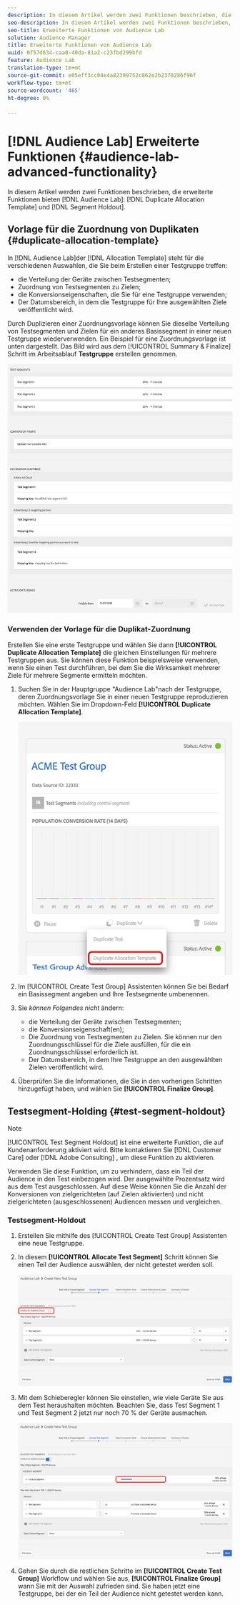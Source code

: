 ```yaml
---
description: In diesem Artikel werden zwei Funktionen beschrieben, die erweiterte Funktionen für die Audience Lab-Duplikat-Zuordnungsvorlage und den Segmentausfall bereitstellen.
seo-description: In diesem Artikel werden zwei Funktionen beschrieben, die erweiterte Funktionen für die Audience Lab-Duplikat-Zuordnungsvorlage und den Segmentausfall bereitstellen.
seo-title: Erweiterte Funktionen von Audience Lab
solution: Audience Manager
title: Erweiterte Funktionen von Audience Lab
uuid: 0f57d634-caa0-40da-81a2-c23fbd299bfd
feature: Audience Lab
translation-type: tm+mt
source-git-commit: e05eff3cc04e4a82399752c862e2b2370286f96f
workflow-type: tm+mt
source-wordcount: '465'
ht-degree: 0%

---
```



# [!DNL Audience Lab] Erweiterte Funktionen {#audience-lab-advanced-functionality}

In diesem Artikel werden zwei Funktionen beschrieben, die erweiterte Funktionen bieten [!DNL Audience Lab]: [!DNL Duplicate Allocation Template] und [!DNL Segment Holdout].

## Vorlage für die Zuordnung von Duplikaten {#duplicate-allocation-template}

<!-- 
<p>The <b>Allocation Template</b> represents how you split a test group into test segments and the way the test segments are mapped to destinations. </p>
 -->

In [!DNL Audience Lab]der [!DNL Allocation Template] steht für die verschiedenen Auswahlen, die Sie beim Erstellen einer Testgruppe treffen:

* die Verteilung der Geräte zwischen Testsegmenten;
* Zuordnung von Testsegmenten zu Zielen;
* die Konversionseigenschaften, die Sie für eine Testgruppe verwenden;
* Der Datumsbereich, in dem die Testgruppe für Ihre ausgewählten Ziele veröffentlicht wird.

Durch Duplizieren einer Zuordnungsvorlage können Sie dieselbe Verteilung von Testsegmenten und Zielen für ein anderes Basissegment in einer neuen Testgruppe wiederverwenden. Ein Beispiel für eine Zuordnungsvorlage ist unten dargestellt. Das Bild wird aus dem [!UICONTROL Summary & Finalize] Schritt im Arbeitsablauf **Testgruppe** erstellen genommen.

![](assets/allocation_template_3.png)

<!--
With the option to duplicate allocation templates, you can increase your productivity when running multivariate tests as part of multivariate campaigns.
-->

### Verwenden der Vorlage für die Duplikat-Zuordnung

Erstellen Sie eine erste Testgruppe und wählen Sie dann **[!UICONTROL Duplicate Allocation Template]** die gleichen Einstellungen für mehrere Testgruppen aus. Sie können diese Funktion beispielsweise verwenden, wenn Sie einen Test durchführen, bei dem Sie die Wirksamkeit mehrerer Ziele für mehrere Segmente ermitteln möchten.

1. Suchen Sie in der Hauptgruppe &quot;Audience Lab&quot;nach der Testgruppe, deren Zuordnungsvorlage Sie in einer neuen Testgruppe reproduzieren möchten. Wählen Sie im Dropdown-Feld **[!UICONTROL Duplicate Allocation Template]**.

   ![](assets/duplicate-allocation-template.png)

2. Im [!UICONTROL Create Test Group] Assistenten können Sie bei Bedarf ein Basissegment angeben und Ihre Testsegmente umbenennen.
3. Sie *können Folgendes nicht* ändern:

   * die Verteilung der Geräte zwischen Testsegmenten;
   * die Konversionseigenschaft(en);
   * Die Zuordnung von Testsegmenten zu Zielen. Sie können nur den Zuordnungsschlüssel für die Ziele ausfüllen, für die ein Zuordnungsschlüssel erforderlich ist.
   * Der Datumsbereich, in dem Ihre Testgruppe an den ausgewählten Zielen veröffentlicht wird.

4. Überprüfen Sie die Informationen, die Sie in den vorherigen Schritten hinzugefügt haben, und wählen Sie **[!UICONTROL Finalize Group]**.

## Testsegment-Holding {#test-segment-holdout}

>[!NOTE]
>
>[!UICONTROL Test Segment Holdout] ist eine erweiterte Funktion, die auf Kundenanforderung aktiviert wird. Bitte kontaktieren Sie [!DNL Customer Care] oder [!DNL Adobe Consulting] , um diese Funktion zu aktivieren.

Verwenden Sie diese Funktion, um zu verhindern, dass ein Teil der Audience in den Test einbezogen wird. Der ausgewählte Prozentsatz wird aus dem Test ausgeschlossen. Auf diese Weise können Sie die Anzahl der Konversionen von zielgerichteten (auf Zielen aktivierten) und nicht zielgerichteten (ausgeschlossenen) Audiencen messen und vergleichen.

<!--
<p>Note that this option is different to the control segment because it subtracts the percentage ................. You can withhold an audience group and still use a control segment. </p>
-->

### Testsegment-Holdout

1. Erstellen Sie mithilfe des [!UICONTROL Create Test Group] Assistenten eine neue Testgruppe.
1. In diesem **[!UICONTROL Allocate Test Segment]** Schritt können Sie einen Teil der Audience auswählen, der nicht getestet werden soll.

   ![Liste](assets/test-segment-holdout.png)

1. Mit dem Schieberegler können Sie einstellen, wie viele Geräte Sie aus dem Test heraushalten möchten. Beachten Sie, dass Test Segment 1 und Test Segment 2 jetzt nur noch 70 % der Geräte ausmachen.

   ![](assets/test-segment-holdout-selected.png)

1. Gehen Sie durch die restlichen Schritte im **[!UICONTROL Create Test Group]** Workflow und wählen Sie aus, **[!UICONTROL Finalize Group]** wann Sie mit der Auswahl zufrieden sind. Sie haben jetzt eine Testgruppe, bei der ein Teil der Audience nicht getestet werden kann.
